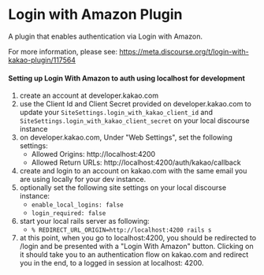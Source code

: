 # Login with Amazon Plugin

A plugin that enables authentication via Login with Amazon.

For more information, please see: https://meta.discourse.org/t/login-with-kakao-plugin/117564

#### Setting up Login With Amazon to auth using localhost for development
1. create an account at developer.kakao.com
2. use the Client Id and Client Secret provided on developer.kakao.com to update your `SiteSettings.login_with_kakao_client_id` and `SiteSettings.login_with_kakao_client_secret` on your local discourse instance
3. on developer.kakao.com, Under "Web Settings", set the following settings:
   - Allowed Origins: http://localhost:4200
   - Allowed Return URLs: http://localhost:4200/auth/kakao/callback
4. create and login to an account on kakao.com with the same email you are using locally for your dev instance.
5. optionally set the following site settings on your local discourse instance:
   - `enable_local_logins: false`
   - `login_required: false`
6. start your local rails server as following:
   - ```% REDIRECT_URL_ORIGIN=http://localhost:4200 rails s```
7. at this point, when you go to localhost:4200, you should be redirected to /login and be presented with a "Login With Amazon" button. Clicking on it should 
take you to an authentication flow on kakao.com and redirect you in the end, to a logged in session at localhost: 4200.



